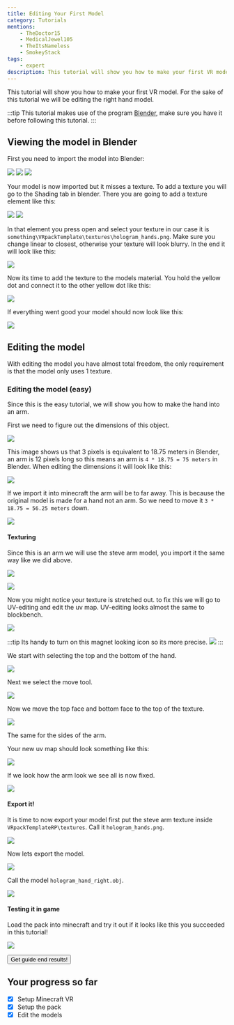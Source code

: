 ```yaml
---
title: Editing Your First Model
category: Tutorials
mentions:
    - TheDoctor15
    - MedicalJewel105
    - TheItsNameless
    - SmokeyStack
tags:
    - expert
description: This tutorial will show you how to make your first VR model.
---
```


This tutorial will show you how to make your first VR model.
For the sake of this tutorial we will be editing the right hand model.

:::tip
This tutorial makes use of the program [Blender](https://www.blender.org/download/), make sure you have it before following this tutorial.
:::

## Viewing the model in Blender

First you need to import the model into Blender:

![](/assets/images/vr/tutorial-hand-right/import-1.png)
![](/assets/images/vr/tutorial-hand-right/import-2.png)
![](/assets/images/vr/tutorial-hand-right/import-3.png)

Your model is now imported but it misses a texture.
To add a texture you will go to the Shading tab in blender.
There you are going to add a texture element like this:

![](/assets/images/vr/tutorial-hand-right/shading-add-texture-element.png)
![](/assets/images/vr/tutorial-hand-right/texture-element.png)

In that element you press open and select your texture in our case it is `something\VRpackTemplate\textures\hologram_hands.png`.
Make sure you change linear to closest, otherwise your texture will look blurry.
In the end it will look like this:

![](/assets/images/vr/tutorial-hand-right/texture-element-complete.png)

Now its time to add the texture to the models material.
You hold the yellow dot and connect it to the other yellow dot like this:

![](/assets/images/vr/tutorial-hand-right/texture-base-connect.png)

If everything went good your model should now look like this:

![](/assets/images/vr/tutorial-hand-right/texture-on-model.png)

## Editing the model

With editing the model you have almost total freedom, the only requirement is that the model only uses 1 texture.

### Editing the model (easy)

Since this is the easy tutorial, we will show you how to make the hand into an arm.

First we need to figure out the dimensions of this object.

![](/assets/images/vr/tutorial-hand-right/model-dimensions.png)

This image shows us that 3 pixels is equivalent to 18.75 meters in Blender, an arm is 12 pixels long so this means an arm is `4 * 18.75 = 75 meters` in Blender.
When editing the dimensions it will look like this:

![](/assets/images/vr/tutorial-hand-right/edited-dimensions-1.png)

If we import it into minecraft the arm will be to far away. This is because the original model is made for a hand not an arm. So we need to move it `3 * 18.75 = 56.25 meters` down.

![](/assets/images/vr/tutorial-hand-right/edited-dimensions-2.png)

#### Texturing

Since this is an arm we will use the steve arm model, you import it the same way like we did above.

![](/assets/images/vr/tutorial-hand-right/hologram-hands-steve.png)

![](/assets/images/vr/tutorial-hand-right/steve-texture-stretched.png)

Now you might notice your texture is stretched out. to fix this we will go to UV-editing and edit the uv map.
UV-editing looks almost the same to blockbench.

![](/assets/images/vr/tutorial-hand-right/uv-map.png)

:::tip
Its handy to turn on this magnet looking icon so its more precise.
![](/assets/images/vr/tutorial-hand-right/magnet-icon.png)
:::

We start with selecting the top and the bottom of the hand.

![](/assets/images/vr/tutorial-hand-right/uv-map-top-selected.png)

Next we select the move tool.

![](/assets/images/vr/tutorial-hand-right/uv-map-pos.png)

Now we move the top face and bottom face to the top of the texture.

![](/assets/images/vr/tutorial-hand-right/uv-map-top-move-up.png)

The same for the sides of the arm.

Your new uv map should look something like this:

![](/assets/images/vr/tutorial-hand-right/uv-map-side-up.png)

If we look how the arm look we see all is now fixed.

![](/assets/images/vr/tutorial-hand-right/uv-map-done.png)

#### Export it!

It is time to now export your model first put the steve arm texture inside `VRpackTemplateRP\textures`.
Call it `hologram_hands.png`.

![](/assets/images/vr/tutorial-hand-right/export-texture.png)

Now lets export the model.

![](/assets/images/vr/tutorial-hand-right/export-model-1.png)

Call the model `hologram_hand_right.obj`.

![](/assets/images/vr/tutorial-hand-right/export-model-2.png)

#### Testing it in game

Load the pack into minecraft and try it out if it looks like this you succeeded in this tutorial!

![](/assets/images/vr/tutorial-hand-right/export-done.png)

<Button link="https://github.com/Bedrock-OSS/wiki-addon/releases/download/download/vr_edit_model.mcpack">
    Get guide end results!
</Button>

## Your progress so far

<Checklist>

-   [x] Setup Minecraft VR
-   [x] Setup the pack
-   [x] Edit the models

</Checklist>
